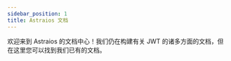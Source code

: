 ```yaml
---
sidebar_position: 1
title: Astraios 文档
---
```


欢迎来到 Astraios 的文档中心！我们仍在构建有关 JWT 的诸多方面的文档，但在这里您可以找到我们已有的文档。
